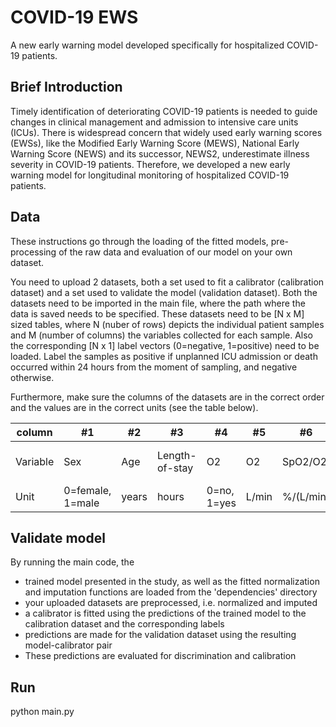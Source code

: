 # COVID-19 EWS
A new early warning model developed specifically for hospitalized COVID-19 patients.

## Brief Introduction
Timely identification of deteriorating COVID-19 patients is needed to guide changes in clinical management and admission to intensive care units (ICUs). There is widespread concern that widely used early warning scores (EWSs), like the Modified Early Warning Score (MEWS), National Early Warning
Score (NEWS) and its successor, NEWS2, underestimate illness severity in COVID-19 patients. Therefore, we developed a new early warning model for longitudinal monitoring of hospitalized COVID-19
patients. 

## Data
These instructions go through the loading of the fitted models, pre-processing of the raw data and evaluation of our model on your own dataset.

You need to upload 2 datasets, both a set used to fit a calibrator (calibration dataset) and a set used to validate the model (validation dataset). 
Both the datasets need to be imported in the main file, where the path where the data is saved needs to be specified. These datasets need to be [N x M] sized tables, where N (nuber of rows) depicts the individual patient samples and M (number of columns) the variables collected for each sample. Also the corresponding [N x 1] label vectors (0=negative, 1=positive) need to be loaded. 
Label the samples as positive if unplanned ICU admission or death occurred within 24 hours from the moment of sampling, and negative otherwise.

Furthermore, make sure the columns of the datasets are in the correct order and the values are in the correct units (see the table below).



column | #1 | #2 | #3 | #4 | #5 | #6 | #7 | #8 | #9 | #10 | #11| #12 | #13 | #14 | #15 | #16 | #17 | #18
--- | --- | --- | --- |--- |--- |--- |--- |--- |--- |--- |---|--- |--- |--- |--- |--- |--- |---
Variable | Sex | Age | Length-of-stay | O2 | O2 | SpO2/O2 | SpO2 | Heart rate | Systolic blood pressure | Respiratory rate | Temperature| AVPU | ΔSpO2 | ΔHeart rate | ΔSystolic blood pressure | ΔRespiratory rate | ΔTemperature | ΔSpO2/O2
Unit | 0=female, 1=male | years | hours | 0=no, 1=yes | L/min | %/(L/min) | % | bpm | mmHg | /min | °C| A=0,V=1,P=2,U=3 | % | bpm | mmHg | /min | °C | %/(L/min)


## Validate model
By running the main code, the 
- trained model presented in the study, as well as the fitted normalization and imputation functions are loaded from the 'dependencies' directory
- your uploaded datasets are preprocessed, i.e. normalized and imputed
- a calibrator is fitted using the predictions of the trained model to the calibration dataset and the corresponding labels
- predictions are made for the validation dataset using the resulting model-calibrator pair 
- These predictions are evaluated for discrimination and calibration

## Run
python main.py
